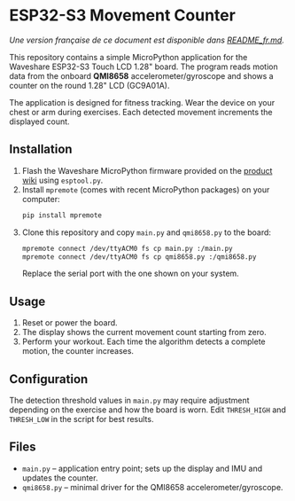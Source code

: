 # ESP32-S3 Movement Counter

*Une version française de ce document est disponible dans [README_fr.md](README_fr.md).* 

This repository contains a simple MicroPython application for the Waveshare ESP32-S3 Touch LCD 1.28" board. The program reads motion data from the onboard **QMI8658** accelerometer/gyroscope and shows a counter on the round 1.28" LCD (GC9A01A).

The application is designed for fitness tracking. Wear the device on your chest or arm during exercises. Each detected movement increments the displayed count.

## Installation

1. Flash the Waveshare MicroPython firmware provided on the [product wiki](https://www.waveshare.com/wiki/ESP32-S3-Touch-LCD-1.28) using `esptool.py`.
2. Install `mpremote` (comes with recent MicroPython packages) on your computer:
   ```bash
   pip install mpremote
   ```
3. Clone this repository and copy `main.py` and `qmi8658.py` to the board:
   ```bash
   mpremote connect /dev/ttyACM0 fs cp main.py :/main.py
   mpremote connect /dev/ttyACM0 fs cp qmi8658.py :/qmi8658.py
   ```
   Replace the serial port with the one shown on your system.

## Usage

1. Reset or power the board.
2. The display shows the current movement count starting from zero.
3. Perform your workout. Each time the algorithm detects a complete motion, the counter increases.

## Configuration

The detection threshold values in `main.py` may require adjustment depending on the exercise and how the board is worn. Edit `THRESH_HIGH` and `THRESH_LOW` in the script for best results.

## Files

- `main.py` – application entry point; sets up the display and IMU and updates the counter.
- `qmi8658.py` – minimal driver for the QMI8658 accelerometer/gyroscope.

